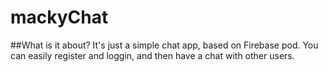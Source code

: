 # mackyChat

##What is it about?
It's just a simple chat app, based on Firebase pod.
You can easily register and loggin, and then have a chat with other users.

